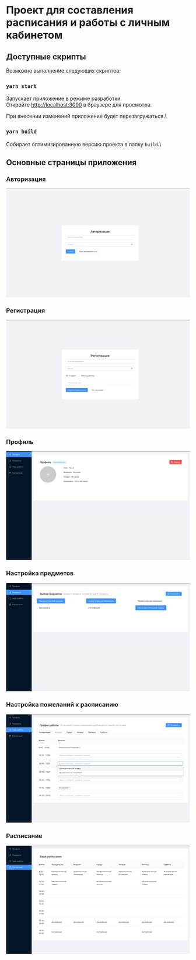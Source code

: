 # Проект для составления расписания и работы с личным кабинетом

## Доступные скрипты

Возможно выполнение следующих скриптов:

### `yarn start`

Запускает приложение в режиме разработки.\
Откройте [http://localhost:3000](http://localhost:3000) в браузере для просмотра.

При внесении изменений приложение будет перезагружаться.\

### `yarn build`

Собирает оптимизированную версию проекта в папку `build`.\

## Основные страницы приложения

### Авторизация
![Login](https://github.com/GuVictory/timetable_project/blob/main/img/login.png)
### Регистрация
![Register](https://github.com/GuVictory/timetable_project/blob/main/img/register.png)
### Профиль
![Profile](https://github.com/GuVictory/timetable_project/blob/main/img/profile.png)
### Настройка предметов
![Subjects](https://github.com/GuVictory/timetable_project/blob/main/img/subjects.png)
### Настройка пожеланий к расписанию
![Work](https://github.com/GuVictory/timetable_project/blob/main/img/work.png)
### Расписание
![Timetable](https://github.com/GuVictory/timetable_project/blob/main/img/timetable.png)

